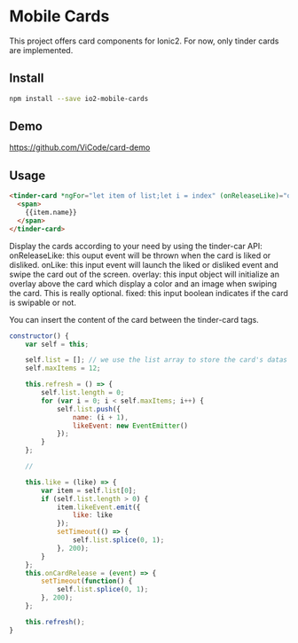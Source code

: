 # Mobile Cards

This project offers card components for Ionic2. For now, only tinder cards are implemented.

Install
---------

```bash
npm install --save io2-mobile-cards
```

Demo
---------
https://github.com/ViCode/card-demo

Usage
---------

```html
<tinder-card *ngFor="let item of list;let i = index" (onReleaseLike)="onCardRelease($event)" [onLike]="item.likeEvent" class="card-heap" [overlay]="{like:{backgroundColor:'green', img:'img/like.png'}, dislike:{backgroundColor:'red', img:'img/dislike.png'}}" [fixed]="i != 0">
  <span>
    {{item.name}}
  </span>
</tinder-card>
```

Display the cards according to your need by using the tinder-car API:
onReleaseLike: this ouput event will be thrown when the card is liked or disliked.
onLike: this input event will launch the liked or disliked event and swipe the card out of the screen.
overlay: this input object will initialize an overlay above the card which display a color and an image when swiping the card. This is really optional.
fixed: this input boolean indicates if the card is swipable or not.

You can insert the content of the card between the tinder-card tags.

```javascript
constructor() {
    var self = this;

    self.list = []; // we use the list array to store the card's datas
    self.maxItems = 12;

    this.refresh = () => {
        self.list.length = 0;
        for (var i = 0; i < self.maxItems; i++) {
            self.list.push({
                name: (i + 1),
                likeEvent: new EventEmitter()
            });
        }
    };

    //

    this.like = (like) => {
        var item = self.list[0];
        if (self.list.length > 0) {
            item.likeEvent.emit({
                like: like
            });
            setTimeout(() => {
                self.list.splice(0, 1);
            }, 200);
        }
    };
    this.onCardRelease = (event) => {
        setTimeout(function() {
            self.list.splice(0, 1);
        }, 200);
    };

    this.refresh();
}
```
